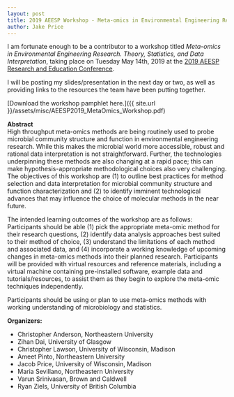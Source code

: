 ```yaml
---
layout: post
title: 2019 AEESP Workshop - Meta-omics in Environmental Engineering Research. Theory, Statistics, and Data Interpretation
author: Jake Price
---
```


I am fortunate enough to be a contributor to a workshop titled *Meta-omics in Environmental Engineering Research. Theory, Statistics, and Data Interpretation*, taking place on Tuesday May 14th, 2019 at the [2019 AEESP Research and Education Conference](https://aeesp-2019.engineering.asu.edu/). 

I will be posting my slides/presentation in the next day or two, as well as providing links to the resources the team have been putting together. 

[Download the workshop pamphlet here.]({{ site.url }}/assets/misc/AEESP2019_MetaOmics_Workshop.pdf)

**Abstract**    
High throughput meta-omics methods are being routinely used to probe microbial community structure and function in environmental engineering research. While this makes the microbial world more accessible, robust and rational data interpretation is not straightforward. Further, the technologies underpinning these methods are also changing at a rapid pace; this can make hypothesis-appropriate methodological choices also very challenging. The objectives of this workshop are (1) to outline best practices for method selection and data interpretation for microbial community structure and function characterization and (2) to identify imminent technological advances that may influence the choice of molecular methods in the near future.
 
The intended learning outcomes of the workshop are as follows: Participants should be able (1) pick the appropriate meta-omic method for their research questions, (2) identify data analysis approaches best suited to their method of choice, (3) understand the limitations of each method and associated data, and (4) incorporate a working knowledge of upcoming changes in meta-omics methods into their planned research. Participants will be provided with virtual resources and reference materials, including a virtual machine containing pre-installed software, example data and tutorials/resources, to assist them as they begin to explore the meta-omic techniques independently. 

Participants should be using or plan to use meta-omics methods with working understanding of microbiology and statistics.
 
**Organizers:**    
* Christopher Anderson, Northeastern University  
* Zihan Dai, University of Glasgow   
* Christopher Lawson, University of Wisconsin, Madison   
* Ameet Pinto, Northeastern University    
* Jacob Price, University of Wisconsin, Madison   
* Maria Sevillano, Northeastern University   
* Varun Srinivasan, Brown and Caldwell   
* Ryan Ziels, University of British Columbia   
